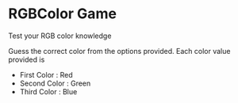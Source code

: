 # RGBColor Game

Test your RGB color knowledge

Guess the correct color from the options provided.
Each color value provided is 
- First  Color : Red
- Second Color : Green 
- Third  Color : Blue